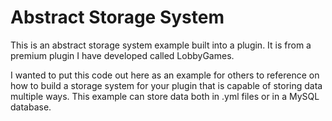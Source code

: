Abstract Storage System
==============
This is an abstract storage system example built into a plugin. It is from a premium plugin I have developed called LobbyGames.

I wanted to put this code out here as an example for others to reference on how to build a storage system for your plugin that is capable of storing data multiple ways. This example can store data both in .yml files or in a MySQL database.
